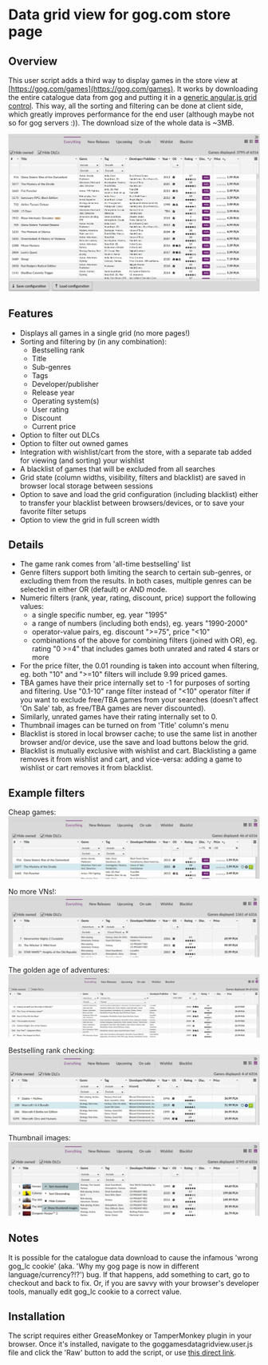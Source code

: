 # Data grid view for gog.com store page

## Overview

This user script adds a third way to display games in the store view at [https://gog.com/games](https://gog.com/games). It works by downloading the entire catalogue data from gog and putting it in a [generic angular.js grid control](http://ui-grid.info/). This way, all the sorting and filtering can be done at client side, which greatly improves performance for the end user (although maybe not so for gog servers :)). The download size of the whole data is ~3MB.

![](https://github.com/ghorint2t/scripts/raw/master/doc/img/sale_sorting.jpg "Helpful sorting for large sales")

## Features

- Displays all games in a single grid (no more pages!)
- Sorting and filtering by (in any combination):
  * Bestselling rank
  * Title
  * Sub-genres
  * Tags
  * Developer/publisher
  * Release year
  * Operating system(s)
  * User rating
  * Discount
  * Current price
- Option to filter out DLCs
- Option to filter out owned games
- Integration with wishlist/cart from the store, with a separate tab added for viewing (and sorting) your wishlist
- A blacklist of games that will be excluded from all searches
- Grid state (column widths, visibility, filters and blacklist) are saved in browser local storage between sessions
- Option to save and load the grid configuration (including blacklist) either to transfer your blacklist between browsers/devices, or to save your favorite filter setups
- Option to view the grid in full screen width

## Details

- The game rank comes from 'all-time bestselling' list
- Genre filters support both limiting the search to certain sub-genres, or excluding them from the results. In both cases, multiple genres can be selected in either OR (default) or AND mode.
- Numeric filters (rank, year, rating, discount, price) support the following values:
  * a single specific number, eg. year "1995"
  * a range of numbers (including both ends), eg. years "1990-2000"
  * operator-value pairs, eg. discount ">=75", price "<10"
  * combinations of the above for combining filters (joined with OR), eg. rating "0 >=4" that includes games both unrated and rated 4 stars or more
- For the price filter, the 0.01 rounding is taken into account when filtering, eg. both "10" and ">=10" filters will include 9.99 priced games.
- TBA games have their price internally set to -1 for purposes of sorting and filtering. Use "0.1-10" range filter instead of "<10" operator filter if you want to exclude free/TBA games from your searches (doesn't affect 'On Sale' tab, as free/TBA games are never discounted).
- Similarly, unrated games have their rating internally set to 0.
- Thumbnail images can be turned on from 'Title' column's menu
- Blacklist is stored in local browser cache; to use the same list in another browser and/or device, use the save and load buttons below the grid.
- Blacklist is mutually exclusive with wishlist and cart. Blacklisting a game removes it from wishlist and cart, and vice-versa: adding a game to wishlist or cart removes it from blacklist.

## Example filters

Cheap games:
![](https://github.com/ghorint2t/scripts/raw/master/doc/img/cheap_games.jpg "Low priced games on sale")

No more VNs!:
![](https://github.com/ghorint2t/scripts/raw/master/doc/img/genre_filter.jpg "Include/exclude genres")

The golden age of adventures:
![](https://github.com/ghorint2t/scripts/raw/master/doc/img/the_golden_age.jpg "Range filter")

Bestselling rank checking:
![](https://github.com/ghorint2t/scripts/raw/master/doc/img/rank_checking.jpg "Rank checking")

Thumbnail images:
![](https://github.com/ghorint2t/scripts/raw/master/doc/img/colors.jpg "Colors")

## Notes

It is possible for the catalogue data download to cause the infamous 'wrong gog_lc cookie' (aka. 'Why my gog page is now in different language/currency?!?') bug. If that happens, add something to cart, go to checkout and back to fix. Or, if you are savvy with your browser's developer tools, manually edit gog_lc cookie to a correct value.

## Installation

The script requires either GreaseMonkey or TamperMonkey plugin in your browser. Once it's installed, navigate to the 
goggamesdatagridview.user.js file and click the 'Raw' button to add the script, or use [this direct link](https://github.com/ghorint2t/scripts/raw/master/goggamesdatagridview.user.js).

